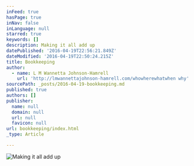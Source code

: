```yaml
---
inFeed: true
hasPage: true
inNav: false
inLanguage: null
starred: true
keywords: []
description: Making it all add up
datePublished: '2016-04-19T22:56:21.849Z'
dateModified: '2016-04-19T22:50:24.215Z'
title: Bookkeeping
author:
  - name: L M Wannetta Johnson-Hamrell
    url: 'http://lmwannettajohnson-hamrell.com/whowherewhatwhen why'
sourcePath: _posts/2016-04-19-bookkeeping.md
published: true
authors: []
publisher:
  name: null
  domain: null
  url: null
  favicon: null
url: bookkeeping/index.html
_type: Article

---
```

![Making it all add up](https://the-grid-user-content.s3-us-west-2.amazonaws.com/9d99b7f4-8a84-4119-913d-11f6fd46a98c.jpg)
